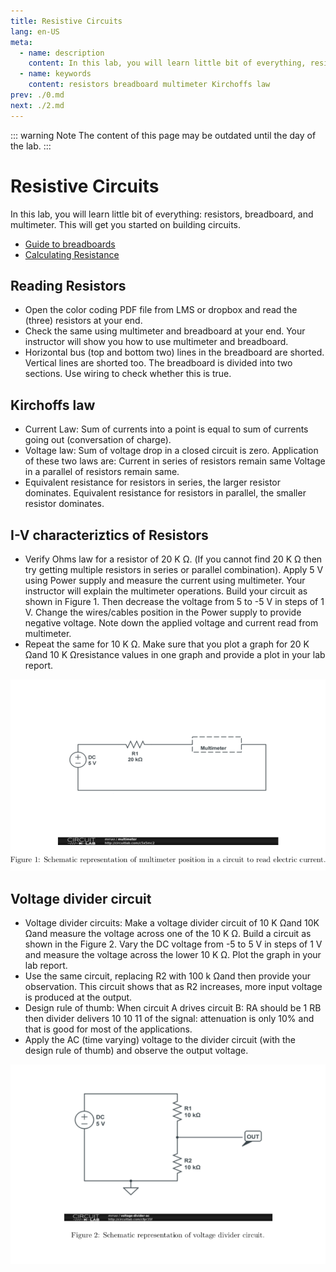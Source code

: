 ```yaml
---
title: Resistive Circuits
lang: en-US
meta:
  - name: description
    content: In this lab, you will learn little bit of everything, resistors, breadboard, and multimeter. This will get you started on building circuits.
  - name: keywords
    content: resistors breadboard multimeter Kirchoffs law
prev: ./0.md
next: ./2.md
---
```


::: warning Note
The content of this page may be outdated until the day of the lab.
:::

Resistive Circuits
==================

In this lab, you will learn little bit of everything: resistors, breadboard, and multimeter. This will get you started on building circuits.

* [Guide to breadboards](../guides/breadboard.md)
* [Calculating Resistance](../guides/resistors.md)


Reading Resistors
-----------------

* Open the color coding PDF file from LMS or dropbox and read the (three) resistors at your end.
* Check the same using multimeter and breadboard at your end. Your instructor will show you how to
use multimeter and breadboard.
* Horizontal bus (top and bottom two) lines in the breadboard are shorted. Vertical lines are shorted too. The breadboard is divided into two sections. Use wiring to check whether this is true.

Kirchoffs law
-------------

* Current Law: Sum of currents into a point is equal to sum of currents going out (conversation of charge).
* Voltage law: Sum of voltage drop in a closed circuit is zero. Application of these two laws are:
Current in series of resistors remain same
Voltage in a parallel of resistors remain same.
* Equivalent resistance for resistors in series, the larger resistor dominates. Equivalent resistance for resistors in parallel, the smaller resistor dominates.

I-V characteriztics of Resistors
--------------------------------

* Verify Ohms law for a resistor of 20 K Ω. (If you cannot find 20 K Ω then try getting multiple resistors in series or parallel combination). Apply 5 V using Power supply and measure the current using multimeter. Your instructor will explain the multimeter operations. Build your circuit as shown in Figure 1.
Then decrease the voltage from 5 to -5 V in steps of 1 V. Change the wires/cables position in the Power supply to provide negative voltage. Note down the applied voltage and current read from multimeter.
* Repeat the same for 10 K Ω. Make sure that you plot a graph for 20 K Ωand 10 K Ωresistance values in one graph and provide a plot in your lab report.

![Figure 1](./lab1/fig1.png)

Voltage divider circuit
-----------------------

* Voltage divider circuits: Make a voltage divider circuit of 10 K Ωand 10K Ωand measure the voltage across one of the 10 K Ω. Build a circuit as shown in the Figure 2.
Vary the DC voltage from -5 to 5 V in steps of 1 V and measure the voltage across the lower 10 K Ω. Plot the graph in your lab report.
* Use the same circuit, replacing R2 with 100 k Ωand then provide your observation. This circuit shows that as R2 increases, more input voltage is produced at the output.
* Design rule of thumb: When circuit A drives circuit B: RA should be 1 RB then divider delivers 10
10 11
of the signal: attenuation is only 10% and that is good for most of the applications.
* Apply the AC (time varying) voltage to the divider circuit (with the design rule of thumb) and observe the output voltage.

![Figure 2](./lab1/fig2.png)